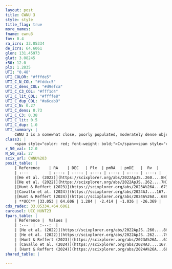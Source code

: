 ```yaml
---
layout: post
title: CWNU 3
style: style
title_flag: true
more_names: 
fname: cwnu3
fov: 0.4
ra_icrs: 33.05334
de_icrs: 64.6061
glon: 131.45973
glat: 3.08245
r50: 12.0
plx: 1.2835
UTI: "0.48"
UTI_COLOR: "#fffde5"
UTI_C_N_COL: "#fddcc5"
UTI_C_dens_COL: "#d9efca"
UTI_C_C3_COL: "#fff1d4"
UTI_C_lit_COL: "#ffffe8"
UTI_C_dup_COL: "#a6cab9"
UTI_C_N: 0.27
UTI_C_dens: 0.73
UTI_C_C3: 0.38
UTI_C_lit: 0.5
UTI_C_dup: 1.0
UTI_summary: |
    CWNU 3 is a somewhat close, poorly populated, moderately dense object of low C3 quality. It was recently reported but it is moderately studied in the literature.
class3: |
    <span style="color: red; font-weight: bold;">C</span><span style="color: #FFC300; font-weight: bold;">B</span>
r_50_val: 12.0
N_50_val: 27
scix_url: CWNU%203
posit_table: |
    | Reference    | RA    | DEC   | Plx  | pmRA  | pmDE   |  Rv  |
    | :---         | :---: | :---: | :---: | :---: | :---: | :---: |
    |[He et al. (2022)](https://scixplorer.org/abs/2022ApJS..260....8H) | 33.0 | 64.608 | 1.28 | -2.42 | -1.06 | -7.6 |
    |[He et al. (2022)](https://scixplorer.org/abs/2022ApJS..262....7H) | 33.069 | 64.619 | 1.284 | -2.414 | -1.061 | -- |
    |[Hunt & Reffert (2023)](https://scixplorer.org/abs/2023A%26A...673A.114H) | 33.067 | 64.604 | 1.262 | -2.411 | -1.088 | -27.035 |
    |[Cavallo et al. (2024)](https://scixplorer.org/abs/2024AJ....167...12C) | 32.841 | 64.59 | 1.272 | -- | -- | -- |
    |[Hunt & Reffert (2024)](https://scixplorer.org/abs/2024A%26A...686A..42H) | 33.067 | 64.604 | 1.262 | -2.411 | -1.088 | -27.035 |
    | **UCC** |33.053 | 64.606 | 1.284 | -2.414 | -1.036 | -26.369 | 
cds_radec: 33.05334,+64.6061
carousel: UCC_HUNT23
fpars_table: |
    | Reference |  Values |
    | :---  |  :---:  |
    | [He et al. (2022)](https://scixplorer.org/abs/2022ApJS..260....8H) | `AG=1.45, m-M=9.2, logAge=7.6, Z=0.006` |
    | [He et al. (2022)](https://scixplorer.org/abs/2022ApJS..262....7H) | `A0=1.8, logAge=7.65` |
    | [Hunt & Reffert (2023)](https://scixplorer.org/abs/2023A%26A...673A.114H) | `AV50=1.501, diffAV50=0.697, MOD50=9.361, logAge50=7.851` |
    | [Cavallo et al. (2024)](https://scixplorer.org/abs/2024AJ....167...12C) | `AV50=1.28, dMod50=9.71, logAge50=8.12, [Fe/H]50=0.6` |
    | [Hunt & Reffert (2024)](https://scixplorer.org/abs/2024A%26A...686A..42H) | `MassJ=136.487` |
shared_table: |
    
---
```

